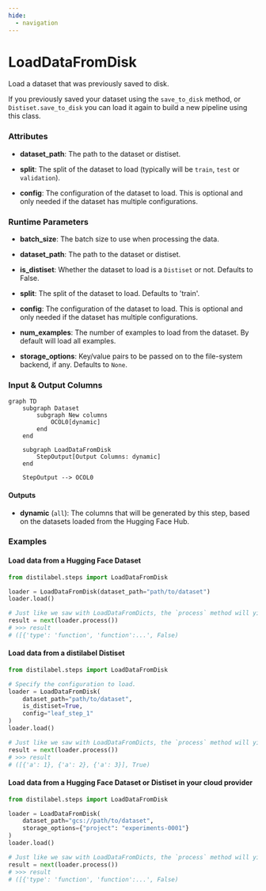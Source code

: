 ```yaml
---
hide:
  - navigation
---
```

# LoadDataFromDisk

Load a dataset that was previously saved to disk.



If you previously saved your dataset using the `save_to_disk` method, or
    `Distiset.save_to_disk` you can load it again to build a new pipeline using this class.





### Attributes

- **dataset_path**: The path to the dataset or distiset.

- **split**: The split of the dataset to load (typically will be `train`, `test` or `validation`).

- **config**: The configuration of the dataset to load. This is optional and only needed  if the dataset has multiple configurations.




### Runtime Parameters

- **batch_size**: The batch size to use when processing the data.

- **dataset_path**: The path to the dataset or distiset.

- **is_distiset**: Whether the dataset to load is a `Distiset` or not. Defaults to False.

- **split**: The split of the dataset to load. Defaults to 'train'.

- **config**: The configuration of the dataset to load. This is optional and only  needed if the dataset has multiple configurations.

- **num_examples**: The number of examples to load from the dataset.  By default will load all examples.

- **storage_options**: Key/value pairs to be passed on to the file-system backend, if any.  Defaults to `None`.



### Input & Output Columns

``` mermaid
graph TD
	subgraph Dataset
		subgraph New columns
			OCOL0[dynamic]
		end
	end

	subgraph LoadDataFromDisk
		StepOutput[Output Columns: dynamic]
	end

	StepOutput --> OCOL0

```




#### Outputs


- **dynamic** (`all`): The columns that will be generated by this step, based on the  datasets loaded from the Hugging Face Hub.





### Examples


#### Load data from a Hugging Face Dataset
```python
from distilabel.steps import LoadDataFromDisk

loader = LoadDataFromDisk(dataset_path="path/to/dataset")
loader.load()

# Just like we saw with LoadDataFromDicts, the `process` method will yield batches.
result = next(loader.process())
# >>> result
# ([{'type': 'function', 'function':...', False)
```

#### Load data from a distilabel Distiset
```python
from distilabel.steps import LoadDataFromDisk

# Specify the configuration to load.
loader = LoadDataFromDisk(
    dataset_path="path/to/dataset",
    is_distiset=True,
    config="leaf_step_1"
)
loader.load()

# Just like we saw with LoadDataFromDicts, the `process` method will yield batches.
result = next(loader.process())
# >>> result
# ([{'a': 1}, {'a': 2}, {'a': 3}], True)
```

#### Load data from a Hugging Face Dataset or Distiset in your cloud provider
```python
from distilabel.steps import LoadDataFromDisk

loader = LoadDataFromDisk(
    dataset_path="gcs://path/to/dataset",
    storage_options={"project": "experiments-0001"}
)
loader.load()

# Just like we saw with LoadDataFromDicts, the `process` method will yield batches.
result = next(loader.process())
# >>> result
# ([{'type': 'function', 'function':...', False)
```




